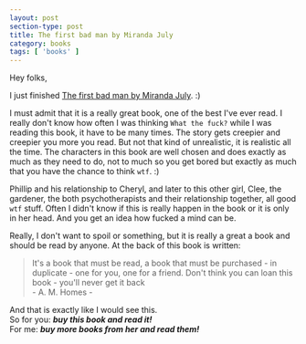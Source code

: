 ```yaml
---
layout: post
section-type: post
title: The first bad man by Miranda July
category: books
tags: [ 'books' ]
---
```


Hey folks,

I just finished [The first bad man by Miranda July](https://www.goodreads.com/book/show/21412400-the-first-bad-man). :)

I must admit that it is a really great book, one of the best I've ever read.
I really don't know how often I was thinking `What the fuck?` while I was reading this book, it have to be many times.
The story gets creepier and creepier you more you read. But not that kind of unrealistic, it is realistic all the time. The characters in this book are well chosen and does exactly as much as they need to do, not to much so you get bored but exactly as much that you have the chance to think `wtf`. :)

Phillip and his relationship to Cheryl, and later to this other girl, Clee, the gardener, the both psychotherapists and their relationship together, all good `wtf` stuff. Often I didn't know if this is really happen in the book or it is only in her head. And you get an idea how fucked a mind can be.

Really, I don't want to spoil or something, but it is really a great a book and should be read by anyone. At the back of this book is written:

> It's a book that must be read, a book that must be purchased - in duplicate - one for you, one for a friend. Don't think you can loan this book - you'll never get it back
<br />- A. M. Homes -

And that is exactly like I would see this. <br>So for you: ___buy this book and read it!___ <br />
For me: ___buy more books from her and read them!___
